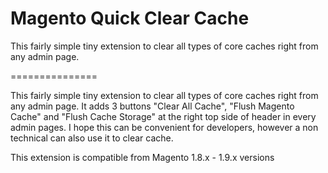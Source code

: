 Magento Quick Clear Cache
===============

This fairly simple tiny extension to clear all types of core caches right from any admin page.


===============

This fairly simple tiny extension to clear all types of core caches right from any admin page. It adds 3 buttons &quot;Clear All Cache&quot;, &quot;Flush Magento Cache&quot; and &quot;Flush Cache Storage&quot; at the right top side of header in every admin pages. I hope this can be convenient for developers, however a non technical can also use it to clear cache.

This extension is compatible from Magento 1.8.x - 1.9.x versions
